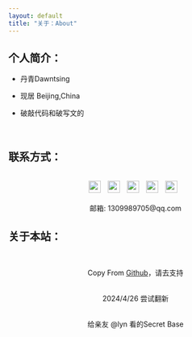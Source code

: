 ```yaml
---
layout: default
title: "关于：About"
---
```


## 个人简介：

* 丹青Dawntsing

* 现居 Beijing,China

* 破敲代码和破写文的

<br/>

## 联系方式：

<p class="contact">
<center>
<br/>
 <a href="https://space.bilibili.com/499589452" title="Bilibili"><img src="https://www.bilibili.com/favicon.ico" width="24" height="24" style="margin-right:10px"></a>
 <!-- B站联系方式 -->
 <a href="https://www.xiaohongshu.com/user/profile/62ea70e9000000001f0051d9" title="小红书"><img src="https://www.xiaohongshu.com/favicon.ico" width="24" height="24" style="margin-right:10px"></a>
 <!-- 小红书联系方式 -->
 <a href="https://weibo.com/u/7312721138" title="Weibo"><img src="http://weibo.com/favicon.ico" width="24" height="24" style="margin-right:10px"></a>
 <!-- 微博联系方式 -->
 <a href="https://www.zhihu.com/people/zhu-qing-ben-xi" title="Zhihu"><img src="http://www.zhihu.com/favicon.ico" width="24" height="24" style="margin-right:10px"></a>
 <!-- 知乎联系方式 -->
 <a href="https://github.com/LinchyYu" title="Github"><img src="http://www.github.com/favicon.ico" width="24" height="24" style="margin-right:10px"></a>
 <!-- github联系方式 -->
<br/><br/>
邮箱: 1309989705@qq.com 
<br/>
</center>
</p>

## 关于本站：
<center><br/>

Copy From <a href="https://github.com/LippiOuYang/LippiOuYang.github.io">Github</a>，请去支持<br/><br/>

2024/4/26 尝试翻新<br/><br/>

给亲友 @lyn 看的Secret Base<br/><br/>

<br/><br/><br/>
</center>
